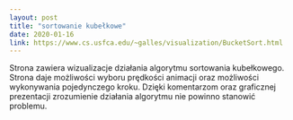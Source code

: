 ```yaml
---
layout: post
title: "sortowanie kubełkowe"
date: 2020-01-16
link: https://www.cs.usfca.edu/~galles/visualization/BucketSort.html
---
```

Strona zawiera wizualizacje działania algorytmu sortowania kubełkowego. Strona daje możliwości wyboru prędkości animacji oraz możliwości wykonywania pojedynczego kroku. Dzięki komentarzom oraz graficznej prezentacji zrozumienie działania algorytmu nie powinno stanowić problemu. 
